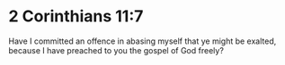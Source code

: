 # 2 Corinthians 11:7

Have I committed an offence in abasing myself that ye might be exalted, because I have preached to you the gospel of God freely?